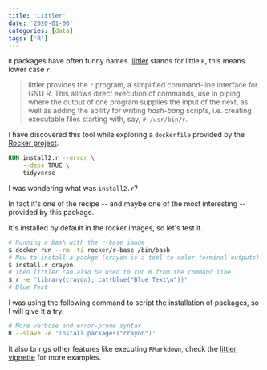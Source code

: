 ```yaml
---
title: 'Littler'
date: '2020-01-06'
categories: [data]
tags: ['R']
---
```


`R` packages have often funny names. [littler](http://dirk.eddelbuettel.com/code/littler.html) stands for little `R`, this means lower case `r`.

<!--more-->

> littler provides the `r` program, a simplified command-line interface for GNU R. This allows direct execution of commands, use in piping where the output of one program supplies the input of the next, as well as adding the ability for writing *hash-bang* scripts, i.e. creating executable files starting with, say, `#!/usr/bin/r`.

I have discovered this tool while exploring a `dockerfile` provided by the [Rocker project](https://www.rocker-project.org/).

```dockerfile
RUN install2.r --error \
    --deps TRUE \
    tidyverse
```

I was wondering what was `install2.r`?

In fact it's one of the recipe -- and maybe one of the most interesting -- provided by this package.

It's installed by default in the rocker images, so let's test it.

```bash
# Running a bash with the r-base image
$ docker run --rm -ti rocker/r-base /bin/bash
# Now to install a packge (crayon is a tool to color terminal outputs) simply call
$ install.r crayon
# Then littler can also be used to run R from the command line
$ r -e 'library(crayon); cat(blue("Blue Text\n"))'
# Blue Text
```

I was using the following command to script the installation of packages, so I will give it a try.

```bash
# More verbose and error-prone syntax 
R --slave -e 'install.packages("crayon")'
```

It also brings other features like executing `RMarkdown`, check the [littler vignette](https://cran.r-project.org/web/packages/littler/vignettes/littler-examples.html) for more examples.
